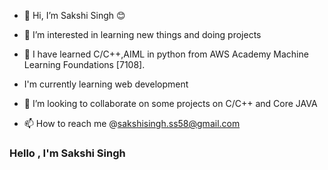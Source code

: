 - 👋 Hi, I’m Sakshi Singh 😊
- 👀 I’m interested in learning new things and doing projects 
- 🌱 I have learned  C/C++,AIML in python from AWS Academy Machine Learning Foundations [7108].
- I'm currently learning web development 


- 💞️ I’m looking to collaborate on some projects on C/C++ and Core JAVA
- 📫 How to reach me @sakshisingh.ss58@gmail.com 

<!---
Sakshi58/Sakshi58 is a ✨ special ✨ repository because its `README.md` (this file) appears on your GitHub profile.
You can click the Preview link to take a look at your changes.
--->
### Hello , I'm Sakshi Singh

<br >
